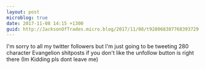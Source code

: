 ```yaml
---
layout: post
microblog: true
date: 2017-11-08 14:15 +1300
guid: http://JacksonOfTrades.micro.blog/2017/11/08/t928068307768393729.html
---
```

I'm sorry to all my twitter followers but I'm just going to be tweeting 280 character Evangelion shitposts if you don't like the unfollow button is right there (Im Kidding pls dont leave me)
